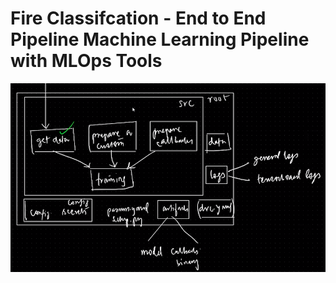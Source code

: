 # Fire Classifcation - End to End Pipeline Machine Learning Pipeline with MLOps Tools 

![Screenshot](DVC_Fire_class.png)


